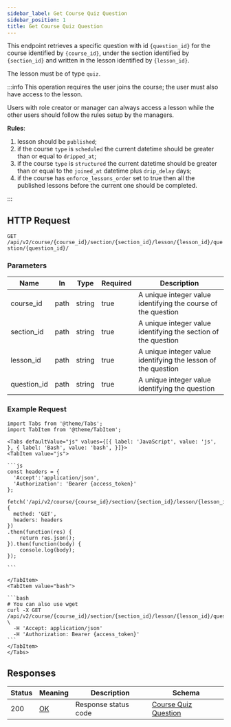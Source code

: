 ```yaml
---
sidebar_label: Get Course Quiz Question
sidebar_position: 1
title: Get Course Quiz Question
---
```


This endpoint retrieves a specific question with id `{question_id}` for the course identified by `{course_id}`, under
the section identified by `{section_id}` and written in the lesson identified by `{lesson_id}`.

The lesson must be of type `quiz`.

:::info
This operation requires the user joins the course; the user must also have access to the lesson.

Users with role creator or manager can always access a lesson while the other users should follow the rules setup by the
managers.

**Rules**:

1. lesson should be `published`;
2. if the course `type` is `scheduled` the current datetime should be greater than or equal to `dripped_at`;
3. if the course `type` is `structured` the current datetime should be greater than or equal to the `joined_at` datetime
   plus `drip_delay` days;
4. if the course has `enforce_lessons_order` set to true then all the published lessons before the current one should be
   completed.

:::

## HTTP Request

`GET /api/v2/course/{course_id}/section/{section_id}/lesson/{lesson_id}/question/{question_id}/`

### Parameters

| Name        | In   | Type   | Required | Description                                                    |
|-------------|------|--------|----------|----------------------------------------------------------------|
| course_id   | path | string | true     | A unique integer value identifying the course of the question  |
| section_id  | path | string | true     | A unique integer value identifying the section of the question |
| lesson_id   | path | string | true     | A unique integer value identifying the lesson of the question  |
| question_id | path | string | true     | A unique integer value identifying the question                |

### Example Request

````mdx-code-block
import Tabs from '@theme/Tabs';
import TabItem from '@theme/TabItem';

<Tabs defaultValue="js" values={[{ label: 'JavaScript', value: 'js', }, { label: 'Bash', value: 'bash', }]}>
<TabItem value="js">

```js
const headers = {
  'Accept':'application/json',
  'Authorization': 'Bearer {access_token}'
};

fetch('/api/v2/course/{course_id}/section/{section_id}/lesson/{lesson_id}/question/{question_id}/',
{
  method: 'GET',
  headers: headers
})
.then(function(res) {
    return res.json();
}).then(function(body) {
    console.log(body);
});

```

</TabItem>
<TabItem value="bash">

```bash
# You can also use wget
curl -X GET /api/v2/course/{course_id}/section/{section_id}/lesson/{lesson_id}/question/{question_id}/ \
  -H 'Accept: application/json'
  -H 'Authorization: Bearer {access_token}'
```
</TabItem>
</Tabs>
````

## Responses

| Status | Meaning                                                 | Description          | Schema                                                                |
|--------|---------------------------------------------------------|----------------------|-----------------------------------------------------------------------|
| 200    | [OK](https://tools.ietf.org/html/rfc7231#section-6.3.1) | Response status code | [Course Quiz Question](/docs/apireference/v2/schemas/course_question) |

